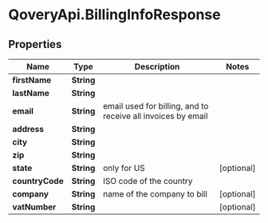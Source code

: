 # QoveryApi.BillingInfoResponse

## Properties

Name | Type | Description | Notes
------------ | ------------- | ------------- | -------------
**firstName** | **String** |  | 
**lastName** | **String** |  | 
**email** | **String** | email used for billing, and to receive all invoices by email | 
**address** | **String** |  | 
**city** | **String** |  | 
**zip** | **String** |  | 
**state** | **String** | only for US | [optional] 
**countryCode** | **String** | ISO code of the country | 
**company** | **String** | name of the company to bill | [optional] 
**vatNumber** | **String** |  | [optional] 


